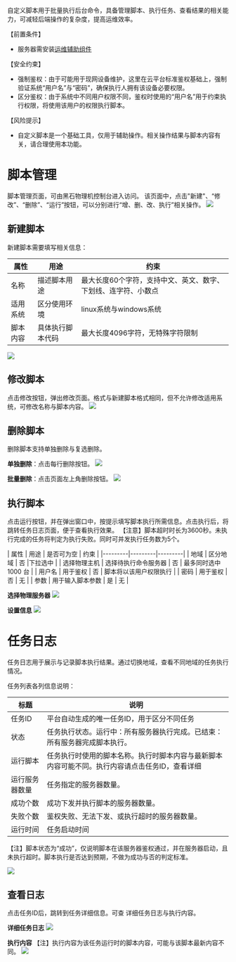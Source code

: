 自定义脚本用于批量执行后台命令，具备管理脚本、执行任务、查看结果的相关能力，可减轻后端操作的复杂度，提高运维效率。

【前置条件】

- 服务器需安装[运维辅助组件](http://tcecqpoc.fsphere.cn/document/product/386/9793)


【安全约束】

- 强制鉴权：由于可能用于现网设备维护，这里在云平台标准鉴权基础上，强制验证系统“用户名”与“密码”，确保执行人拥有该设备必要权限。
- 区分鉴权：由于系统中不同用户权限不同，鉴权时使用的“用户名”用于约束执行权限，将使用该用户的权限执行脚本。

【风险提示】

- 自定义脚本是一个基础工具，仅用于辅助操作。相关操作结果与脚本内容有关，请合理使用本功能。


# 脚本管理

脚本管理页面，可由黑石物理机控制台进入访问。
该页面中，点击"新建"、“修改”、“删除”、“运行”按钮，可以分别进行“增、删、改、执行”相关操作。
![](http://imgcache.tcecqpoc.fsphere.cn/image/mc.qcloudimg.com/static/img/62de9bb71afd5c06223d695d652e0398/image.png)

## 新建脚本
新建脚本需要填写相关信息：

| 属性 | 用途 | 约束 |
|---------|---------|---------|
| 名称 | 描述脚本用途 | 最大长度60个字符，支持中文、英文、数字、下划线、连字符、小数点 |
| 适用系统 | 区分使用环境 | linux系统与windows系统 |
| 脚本内容 | 具体执行脚本代码 | 最大长度4096字符，无特殊字符限制 |

![](http://imgcache.tcecqpoc.fsphere.cn/image/mc.qcloudimg.com/static/img/baa5c3034bc08931f1d8c4cc8caf05d5/image.png)


## 修改脚本
点击修改按钮，弹出修改页面。格式与新建脚本格式相同，但不允许修改适用系统，可修改名称与脚本内容。
![](http://imgcache.tcecqpoc.fsphere.cn/image/mc.qcloudimg.com/static/img/11b9d3121accc8684782a37947f8d9af/image.png)

## 删除脚本
删除脚本支持单独删除与复选删除。

__单独删除__：点击每行删除按钮。
![](http://imgcache.tcecqpoc.fsphere.cn/image/mc.qcloudimg.com/static/img/bf81dafc0d6af6b0e68227637b3d5315/image.png)

__批量删除__：点击页面左上角删除按钮。
![](http://imgcache.tcecqpoc.fsphere.cn/image/mc.qcloudimg.com/static/img/94e8ce0b8d59bc90497fac89b027c9c0/image.png)


## 执行脚本
点击运行按钮，并在弹出窗口中，按提示填写脚本执行所需信息。点击执行后，将跳转任务日志页面，便于查看执行效果。
【注意】脚本超时时长为3600秒。未执行完成的任务将判定为执行失败。同时可并发执行任务数为5个。

| 属性 | 用途 | 是否可为空 | 约束 |
|---------|---------|---------|
| 地域 | 区分地域 | 否 |下拉选中 | 
| 选择物理主机 | 选择待执行命令服务器 | 否 | 最多同时选中 1000 台 | 
| 用户名 | 用于鉴权 | 否 | 脚本将以该用户权限执行 |
| 密码 | 用于鉴权 | 否 | 无 |
| 参数 | 用于输入脚本参数 | 是 | 无 |

__选择物理服务器__
![](http://imgcache.tcecqpoc.fsphere.cn/image/mc.qcloudimg.com/static/img/b8db5745ccfebe036fab33c4fe19826c/image.png)

__设置信息__
![](http://imgcache.tcecqpoc.fsphere.cn/image/mc.qcloudimg.com/static/img/35134c6ff5d57e4b77ae53376852f3bc/image.png)

# 任务日志
任务日志用于展示与记录脚本执行结果。通过切换地域，查看不同地域的任务执行情况。

任务列表各列信息说明：

| 标题 | 说明 |
|---------|---------|
| 任务ID | 平台自动生成的唯一任务ID，用于区分不同任务 |
| 状态 | 任务执行状态。运行中：所有服务器执行完成。已结束：所有服务器完成脚本执行。 |
| 运行脚本 | 任务执行时使用的脚本名称。执行时脚本内容与最新脚本内容可能不同。执行内容请点击任务ID，查看详细 |
| 运行服务器数量 | 任务指定的服务器数量。|
| 成功个数 | 成功下发并执行脚本的服务器数量。|
| 失败个数 | 鉴权失败、无法下发、或执行超时的服务器数量。|
| 运行时间 | 任务启动时间 |

【注】脚本状态为“成功”，仅说明脚本在该服务器鉴权通过，并在服务器启动，且未执行超时。脚本执行是否达到预期，不做为成功与否的判定标准。

![](http://imgcache.tcecqpoc.fsphere.cn/image/mc.qcloudimg.com/static/img/bba00c95d48bbc879098cf24de1d65a3/image.png)

## 查看日志

点击任务ID后，跳转到任务详细信息。可查 详细任务日志与执行内容。

__详细任务日志__
![](http://imgcache.tcecqpoc.fsphere.cn/image/mc.qcloudimg.com/static/img/2348338991802dce2c4eaee8dae2180c/image.png)

__执行内容__
【注】执行内容为该任务运行时的脚本内容，可能与该脚本最新内容不同。
![](http://imgcache.tcecqpoc.fsphere.cn/image/mc.qcloudimg.com/static/img/1e56886f6c55e3e76362454747efec90/image.png)